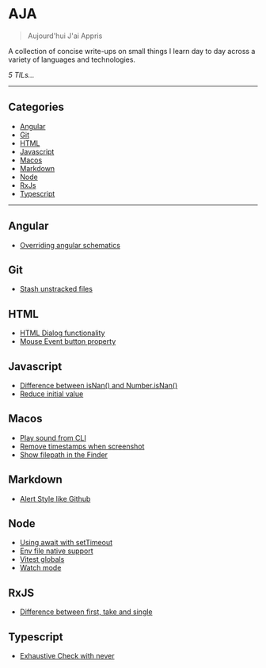 # AJA

> Aujourd'hui J'ai Appris

A collection of concise write-ups on small things I learn day to day across a
variety of languages and technologies.

_5 TILs..._

---

## Categories

- [Angular](#angular)
- [Git](#git)
- [HTML](#html)
- [Javascript](#javascript)
- [Macos](#macos)
- [Markdown](#markdown)
- [Node](#node)
- [RxJs](#rxjs)
- [Typescript](#typescript)

---

## Angular

- [Overriding angular schematics](angular/override-schematics.md)

## Git

- [Stash unstracked files](git/stash-untracked-files.md)

## HTML

- [HTML Dialog functionality](html/dialog-functionality.md)
- [Mouse Event button property](html/mouse-event-button-property.md)

## Javascript

- [Difference between isNan() and Number.isNan()](javascript/difference-between-is-nan-and-number-is-nan.md)
- [Reduce initial value](javascript/reduce-initial-value.md)

## Macos

- [Play sound from CLI](macos/play-sound-from-cli.md)
- [Remove timestamps when screenshot](macos/remove-timestamp-on-screenshot.md)
- [Show filepath in the Finder](macos/show-filepath-in-finder.md)

## Markdown

- [Alert Style like Github](markdown/alert-style-content-block.md)

## Node

- [Using await with setTimeout](node/await-settimeout.md)
- [Env file native support](node/env-file-native-support.md)
- [Vitest globals](node/vitest-globals.md)
- [Watch mode](node/watch-mode.md)

## RxJS

- [Difference between first, take and single](rxjs/diff-first-take-single.md)

## Typescript

- [Exhaustive Check with never](typescript/exhaustiveness-checking-with-never.md)
